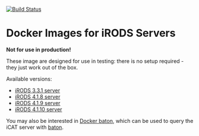 [![Build Status](https://travis-ci.org/wtsi-hgi/docker-icat.svg)](https://travis-ci.org/wtsi-hgi/docker-icat)

# Docker Images for iRODS Servers
**Not for use in production!** 

These image are designed for use in testing: there is no setup required - they just work
out of the box.

Available versions:
* [iRODS 3.3.1 server](3/3.3.1/)
* [iRODS 4.1.8 server](4/4.1.8/)
* [iRODS 4.1.9 server](4/4.1.9/)
* [iRODS 4.1.10 server](4/4.1.10/)

You may also be interested in [Docker baton](https://github.com/wtsi-hgi/docker-baton/), which can be used to query the
iCAT server with [baton](https://github.com/wtsi-npg/baton).
